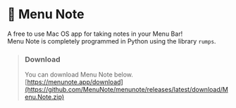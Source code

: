 # 📝 Menu Note
A free to use Mac OS app for taking notes in your Menu Bar!  
Menu Note is completely programmed in Python using the library `rumps`.

> ### Download
> You can download Menu Note below.
> [https://menunote.app/download](https://github.com/MenuNote/menunote/releases/latest/download/Menu.Note.zip)
